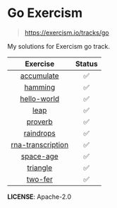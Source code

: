 # Go Exercism

> https://exercism.io/tracks/go

My solutions for Exercism go track.

|                                         Exercise                                          | Status |
| :---------------------------------------------------------------------------------------: | :----: |
|        [accumulate](https://github.com/PaulEbose/go-exercism/tree/main/accumulate)        |   ✅   |
|           [hamming](https://github.com/PaulEbose/go-exercism/tree/main/hamming)           |   ✅   |
|       [hello-world](https://github.com/PaulEbose/go-exercism/tree/main/hello-world)       |   ✅   |
|              [leap](https://github.com/PaulEbose/go-exercism/tree/main/leap)              |   ✅   |
|           [proverb](https://github.com/PaulEbose/go-exercism/tree/main/proverb)           |   ✅   |
|         [raindrops](https://github.com/PaulEbose/go-exercism/tree/main/raindrops)         |   ✅   |
| [rna-transcription](https://github.com/PaulEbose/go-exercism/tree/main/rna-transcription) |   ✅   |
|         [space-age](https://github.com/PaulEbose/go-exercism/tree/main/space-age)         |   ✅   |
|          [triangle](https://github.com/PaulEbose/go-exercism/tree/main/triangle)          |   ✅   |
|           [two-fer](https://github.com/PaulEbose/go-exercism/tree/main/two-fer)           |   ✅   |

**LICENSE**: Apache-2.0
